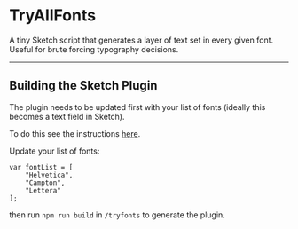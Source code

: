 # TryAllFonts
A tiny Sketch script that generates a layer of text set in every given font. Useful for brute forcing typography decisions.

---

## Building the Sketch Plugin
The plugin needs to be updated first with your list of fonts (ideally this becomes a text field in Sketch). 

To do this see the instructions [here](https://developer.sketchapp.com/guides/first-plugin/).

Update your list of fonts:

```
var fontList = [
	"Helvetica",
	"Campton",
	"Lettera"
];
```

then run `npm run build` in `/tryfonts` to generate the plugin.